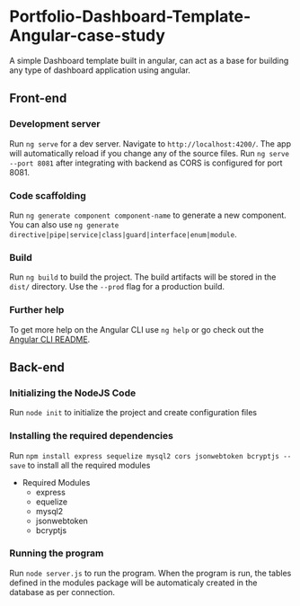 # Portfolio-Dashboard-Template-Angular-case-study
A simple Dashboard template built in angular, can act as a base for building any type of dashboard application using angular.

## Front-end
### Development server

Run `ng serve` for a dev server. Navigate to `http://localhost:4200/`. The app will automatically reload if you change any of the source files.
Run `ng serve --port 8081` after integrating with backend as CORS is configured for port 8081.

### Code scaffolding

Run `ng generate component component-name` to generate a new component. You can also use `ng generate directive|pipe|service|class|guard|interface|enum|module`.

### Build

Run `ng build` to build the project. The build artifacts will be stored in the `dist/` directory. Use the `--prod` flag for a production build.

### Further help

To get more help on the Angular CLI use `ng help` or go check out the [Angular CLI README](https://github.com/angular/angular-cli/blob/master/README.md).

## Back-end
### Initializing the NodeJS Code

Run `node init` to initialize the project and create configuration files

### Installing the required dependencies

Run `npm install express sequelize mysql2 cors jsonwebtoken bcryptjs --save` to install all the required modules

- Required Modules
  * express
  * equelize
  * mysql2
  * jsonwebtoken
  * bcryptjs

### Running the program

Run `node server.js` to run the program.
When the program is run, the tables defined in the modules package will be automaticaly created in the database as per connection.
